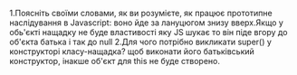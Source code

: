 1.Поясніть своїми словами, як ви розумієте, як працює прототипне наслідування в Javascript:
воно йде за лануцюгом знизу вверх.Якщо у обь'єкті нащадку не буде властивості яку JS шукає то він піде вгору до об'єкта батька і так до null
2.Для чого потрібно викликати super() у конструкторі класу-нащадка?
щоб виконати його батьківський конструктор, інакше об'єкт для this не буде створено.